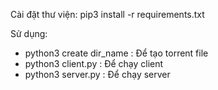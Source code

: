 Cài đặt thư viện:
pip3 install -r requirements.txt

Sử dụng:
+ python3 create dir_name : Để tạo torrent file
+ python3 client.py : Để chạy client
+ python3 server.py : Để chạy server